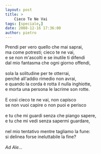 ```yaml
---
layout: post
title: >
    Cieco Te Ne Vai
tags: [speciale,]
date: 2008-12-16 17:36:00
author: pietro
---
```

Prendi per vero quello che mai saprai,<br/>ma come potresti; cieco te ne vai,<br/>e se non m'ascolti e se inutile ti difendi<br/>dal mio fantasma che ogni giorno offendi,<br/><br/>sola la solitudine per te otterrai,<br/>perché all'addio rimedio non avrai,<br/>e quando la corda è rotta il nulla inghiotte,<br/>e morta una persona le lacrime son rotte.<br/><br/>E così cieco te ne vai, non capisco<br/>se non vuoi capire o non puoi e perisco<br/><br/>e tu che mi guardi senza che piango sapere,<br/>e tu che mi vedi senza sapermi guardare,<br/><br/>nel mio tentativo mentre tagliamo la fune:<br/>si delinea forse ineluttabile la fine?<br/><br/><span style="font-style: italic">Ad Ale...</span>
